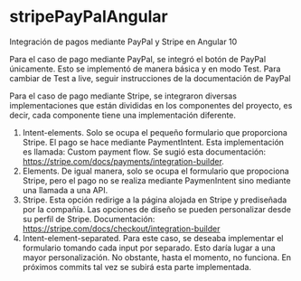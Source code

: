 # stripePayPalAngular
Integración de pagos mediante PayPal y Stripe en Angular 10

Para el caso de pago mediante PayPal, se integró el botón de PayPal únicamente. Esto se implementó de manera básica y en modo Test.
Para cambiar de Test a live, seguir instrucciones de la documentación de PayPal

Para el caso de pago mediante Stripe, se integraron diversas implementaciones que están divididas en los componentes del proyecto, es decir, cada componente tiene una implementación diferente.
1. Intent-elements. Solo se ocupa el pequeño formulario que proporciona Stripe. El pago se hace mediante PaymentIntent. Esta implementación es llamada: Custom payment flow. Se sugió  esta documentación: https://stripe.com/docs/payments/integration-builder.
2. Elements. De igual manera, solo se ocupa el formulario que propociona Stripe, pero el pago no se realiza mediante PaymenIntent sino mediante una llamada a una API.
3. Stripe. Esta opción redirige a la página alojada en Stripe y prediseñada por la compañía. Las opciones de diseño se pueden personalizar desde su perfil de Stripe. Documentación: https://stripe.com/docs/checkout/integration-builder
4. Intent-element-separated. Para este caso, se deseaba implementar el formulario tomando cada input por separado. Esto daría lugar a una mayor personalización. No obstante, hasta el momento, no funciona. En próximos commits tal vez se subirá esta parte implementada.
